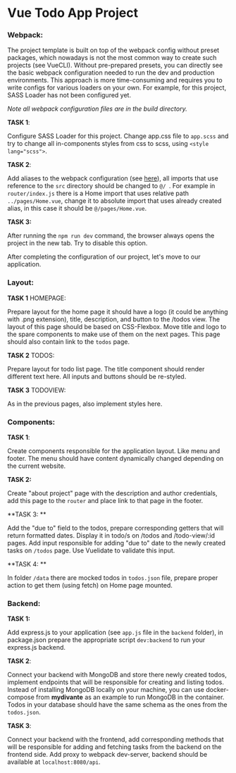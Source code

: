 # Vue Todo App Project



### Webpack:

The project template is built on top of the webpack config without preset packages, which nowadays is not the most common way to create such projects (see VueCLI). Without pre-prepared presets, you can directly see the basic webpack configuration needed to run the dev and production environments. This approach is more time-consuming and requires you to write configs for various loaders on your own. For example, for this project, SASS Loader has not been configured yet.

*Note all webpack configuration files are in the build directory.*

**TASK 1**:  

Configure SASS Loader for this project. Change app.css file to `app.scss` and try to change all in-components styles from css to scss, using `<style lang="scss">`.

**TASK 2**:  

Add aliases to the webpack configuration (see [here](https://dev.to/alansolitar/webpack-aliases-in-vue-js-41hp)), all imports that use reference to the `src` directory should be changed to `@/ `. For example in `router/index.js` there is a Home import that uses relative path `../pages/Home.vue`, change it to absolute import that uses already created alias, in this case it should be `@/pages/Home.vue`.

**TASK 3:**  

After running the `npm run dev` command, the browser always opens the project in the new tab. Try to disable this option.


After completing the configuration of our project, let's move to our application.

### Layout:

**TASK 1** HOMEPAGE:  

Prepare layout for the home page it should have a logo (it could be anything with .png extension), title, description, and button to the /todos view. The layout of this page should be based on CSS-Flexbox. Move title and logo to the spare components to make use of them on the next pages. This page should also contain link to the `todos` page.

**TASK 2** TODOS:  

Prepare layout for todo list page. The title component should render different text here. All inputs and buttons should be re-styled.

**TASK 3** TODOVIEW:  

As in the previous pages, also implement styles here.

### Components:

**TASK 1**:  

Create components responsible for the application layout. Like menu and footer. The menu should have content dynamically changed depending on the current website.

**TASK 2:**

Create "about project" page with the description and author credentials, add this page to the `router` and place link to that page in the footer.

**TASK 3: ** 

Add the "due to" field to the todos, prepare corresponding getters that will return formatted dates. Display it in todo/s on /todos and /todo-view/:id pages. Add input responsible for adding "due to" date to the newly created tasks on `/todos` page. Use Vuelidate to validate this input.

**TASK 4: ** 

In folder `/data` there are mocked todos in `todos.json` file, prepare proper action to get them (using fetch) on Home page mounted.

### Backend:

**TASK 1:**  

Add express.js to your application (see `app.js` file in the `backend` folder), in package.json prepare the appropriate script `dev:backend` to run your express.js backend.

**TASK 2**:  

Connect your backend with MongoDB and store there newly created todos, implement endpoints that will be responsible for creating and listing todos. Instead of installing MongoDB locally on your machine, you can use docker-compose from **mydivante** as an example to run MongoDB in the container. Todos in your database should have the same schema as the ones from the `todos.json`.

**TASK 3**:  

Connect your backend with the frontend, add corresponding methods that will be responsible for adding and fetching tasks from the backend on the frontend side. Add proxy to webpack dev-server, backend should be available at `localhost:8080/api`.

